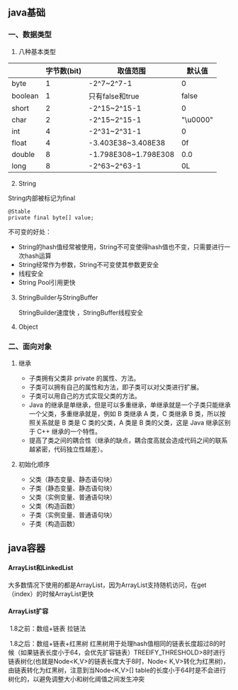 ## java基础

### 一、数据类型

1. 八种基本类型

|         | 字节数(bit) | 取值范围             | 默认值   |
| ------- | ----------- | -------------------- | -------- |
| byte    | 1           | -2^7~2^7-1           | 0        |
| boolean | 1           | 只有false和true      | false    |
| short   | 2           | -2^15~2^15-1         | 0        |
| char    | 2           | -2^15~2^15-1         | "\u0000" |
| int     | 4           | -2^31~2^31-1         | 0        |
| float   | 4           | -3.403E38~3.408E38   | 0f       |
| double  | 8           | -1.798E308~1.798E308 | 0.0      |
| long    | 8           | -2^63~2^63-1         | 0L       |

2. String

String内部被标记为final

   ```
   @Stable
   private final byte[] value;
   ```

不可变的好处：

- String的hash值经常被使用，String不可变使得hash值也不变，只需要进行一次hash运算
- String经常作为参数，String不可变使其参数更安全
- 线程安全
- String Pool引用更快

3. StringBuilder与StringBuffer

   StringBuilder速度快 ，StringBuffer线程安全

4. Object

### 二、面向对象

1. 继承

   - 子类拥有父类非 private 的属性、方法。
   - 子类可以拥有自己的属性和方法，即子类可以对父类进行扩展。
   - 子类可以用自己的方式实现父类的方法。
   - Java 的继承是单继承，但是可以多重继承，单继承就是一个子类只能继承一个父类，多重继承就是，例如 B 类继承 A 类，C 类继承 B 类，所以按照关系就是 B 类是 C 类的父类，A 类是 B 类的父类，这是 Java
     继承区别于 C++ 继承的一个特性。
   - 提高了类之间的耦合性（继承的缺点，耦合度高就会造成代码之间的联系越紧密，代码独立性越差）。

2. 初始化顺序

   - 父类（静态变量、静态语句块）
   - 子类（静态变量、静态语句块）
   - 父类（实例变量、普通语句块）
   - 父类（构造函数）
   - 子类（实例变量、普通语句块）
   - 子类（构造函数）

## java容器

#### ArrayList和LinkedList

​ 大多数情况下使用的都是ArrayList，因为ArrayList支持随机访问，在get（index）的时候ArrayList更快

#### ArrayList扩容

​ 1.8之前：数组+链表 拉链法

​ 1.8之后：数组+链表+红黑树 红黑树用于处理hash值相同的链表长度超过8的时候（如果链表长度小于64，会优先扩容链表）TREEIFY_THRESHOLD>8时进行链表树化(也就是Node<K,V>的链表长度大于8时，Node<
K,V>转化为红黑树)，由链表转化为红黑树，注意到当Node<K,V>[] table的长度小于64时是不会进行树化的，以避免调整大小和树化阈值之间发生冲突

​	

   
